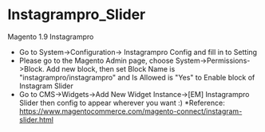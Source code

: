 # Instagrampro_Slider
Magento 1.9 Instagrampro

- Go to System->Configuration-> Instagrampro Config and fill in to Setting
- Please go to the Magento Admin page, choose System->Permissions->Block. Add new block, then set Block Name is "instagrampro/instagrampro" and Is Allowed is "Yes" to Enable block of Instagram Slider
- Go to CMS->Widgets->Add New Widget Instance->[EM] Instagrampro Slider then config to appear wherever you want :)
*Reference: https://www.magentocommerce.com/magento-connect/instagram-slider.html
